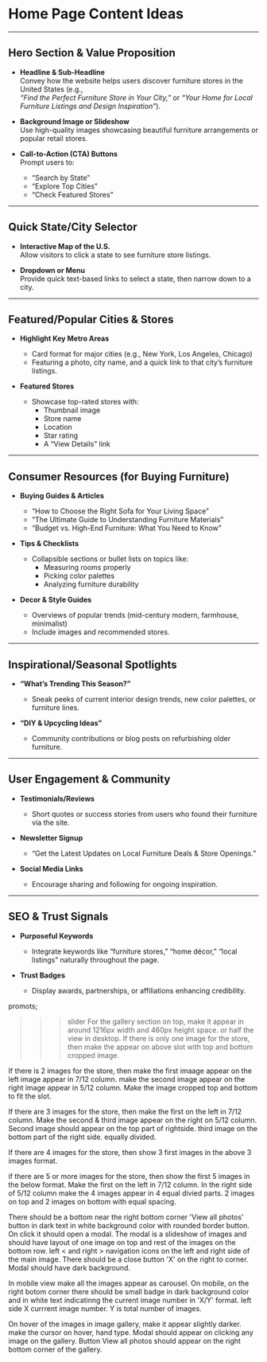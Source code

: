 # Home Page Content Ideas

---

## Hero Section & Value Proposition
- **Headline & Sub-Headline**  
  Convey how the website helps users discover furniture stores in the United States (e.g.,  
  *“Find the Perfect Furniture Store in Your City,”* or *“Your Home for Local Furniture Listings and Design Inspiration”*).  

- **Background Image or Slideshow**  
  Use high-quality images showcasing beautiful furniture arrangements or popular retail stores.  

- **Call-to-Action (CTA) Buttons**  
  Prompt users to:
  - “Search by State”
  - “Explore Top Cities”
  - “Check Featured Stores”

---

## Quick State/City Selector
- **Interactive Map of the U.S.**  
  Allow visitors to click a state to see furniture store listings.  

- **Dropdown or Menu**  
  Provide quick text-based links to select a state, then narrow down to a city.

---

## Featured/Popular Cities & Stores
- **Highlight Key Metro Areas**  
  - Card format for major cities (e.g., New York, Los Angeles, Chicago)  
  - Featuring a photo, city name, and a quick link to that city’s furniture listings.  

- **Featured Stores**  
  - Showcase top-rated stores with:
    - Thumbnail image  
    - Store name  
    - Location  
    - Star rating  
    - A “View Details” link

---

## Consumer Resources (for Buying Furniture)
- **Buying Guides & Articles**  
  - “How to Choose the Right Sofa for Your Living Space”  
  - “The Ultimate Guide to Understanding Furniture Materials”  
  - “Budget vs. High-End Furniture: What You Need to Know”  

- **Tips & Checklists**  
  - Collapsible sections or bullet lists on topics like:  
    - Measuring rooms properly  
    - Picking color palettes  
    - Analyzing furniture durability  

- **Decor & Style Guides**  
  - Overviews of popular trends (mid-century modern, farmhouse, minimalist)  
  - Include images and recommended stores.

---

## Inspirational/Seasonal Spotlights
- **“What’s Trending This Season?”**  
  - Sneak peeks of current interior design trends, new color palettes, or furniture lines.  

- **“DIY & Upcycling Ideas”**  
  - Community contributions or blog posts on refurbishing older furniture.

---

## User Engagement & Community
- **Testimonials/Reviews**  
  - Short quotes or success stories from users who found their furniture via the site.  

- **Newsletter Signup**  
  - “Get the Latest Updates on Local Furniture Deals & Store Openings.”  

- **Social Media Links**  
  - Encourage sharing and following for ongoing inspiration.

---

## SEO & Trust Signals
- **Purposeful Keywords**  
  - Integrate keywords like “furniture stores,” “home décor,” “local listings” naturally throughout the page.  

- **Trust Badges**  
  - Display awards, partnerships, or affiliations enhancing credibility.




promots;
>>> slider 
For the gallery section on top, make it appear in around 1216px width and 460px height space. or half the view in desktop. 
If there is only one image for the store, then make the appear on above slot with top and bottom cropped image. 

If there is 2 images for the store, then make the first imaage appear on the left image appear in 7/12 column. make the second image appear on the right image appear in 5/12 column. Make the image cropped top and bottom to fit the slot. 

If there are 3 images for the store, then make the first on the left in 7/12 column. Make the second & third image appear on the right on 5/12 column. Second image should appear on the top part of rightside. third image on the bottom part of the right side. equally divided. 

If there are 4 images for the store, then show 3 first images in the above 3 images format. 

if there are 5 or more images for the store, then show the first 5 images in the below format. Make the first on the left in 7/12 column. In the right side of 5/12 column make the 4 images appear in 4 equal divied parts. 2 images on top and 2 images on bottom with equal spacing. 


There should be a bottom near the right bottom corner 'View all photos' button in dark text in white background color with rounded border button. On click it should open a modal. The modal is a slideshow of images and should have layout of one image on top and rest of the images on the bottom row. left < and right > navigation  icons on the left and right side of the main image. There should be a close button 'X' on the right to corner. Modal should have dark background. 

In mobile view make all the images appear as carousel. On mobile, on the right botom corner there should be small badge in dark background color and in white text indicatinng the current image number in 'X/Y' format. left side X currrent image number. Y is total number of images. 


On hover of the images in image gallery, make it appear slightly darker. make the cursor on hover, hand type. Modal should appear on clicking any image on the gallery. 
Button View all photos should appear on the right bottom corner of the gallery. 

>>>
